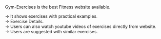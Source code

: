 Gym-Exercises is the best Fitness website available.

-> It shows exercises with practical examples. <br>
-> Exercise Details.<br>
-> Users can also watch youtube videos of exercises directly from website.<br>
-> Users are suggested with similar exercises.<br>
